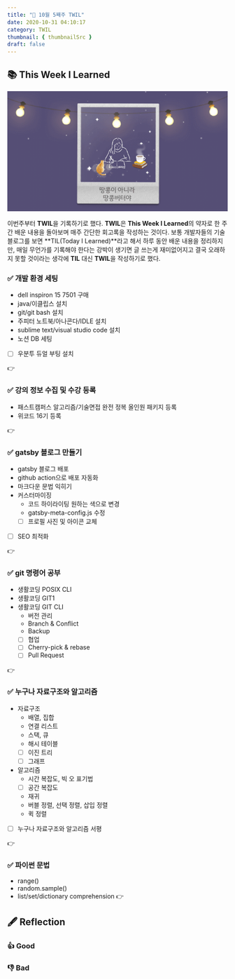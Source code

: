 ```yaml
---
title: "📔 10월 5째주 TWIL"
date: 2020-10-31 04:10:17
category: TWIL
thumbnail: { thumbnailSrc }
draft: false
---
```

## 📚 This Week I Learned
![ ](./images/study.gif)


이번주부터 **TWIL**을 기록하기로 했다. **TWIL**은 **This Week I Learned**의 약자로 한 주간 배운 내용을 돌아보며 매주 간단한 회고록을 작성하는 것이다. 보통 개발자들의 기술블로그를 보면 **TIL(Today I Learned)**라고 해서 하루 동안 배운 내용을 정리하지만, 매일 무언가를 기록해야 한다는 강박이 생기면 글 쓰는게 재미없어지고 결국 오래하지 못할 것이라는 생각에 **TIL** 대신 **TWIL**을 작성하기로 했다.   




### ✅ 개발 환경 세팅

- dell inspiron 15 7501 구매
- java/이클립스 설치
- git/git bash 설치
- 주피터 노트북/아나콘다/IDLE 설치
- sublime text/visual studio code 설치
- 노션 DB 세팅
- [ ]  우분투 듀얼 부팅 설치

👉 

### ✅ 강의 정보 수집 및 수강 등록

- 패스트캠퍼스 알고리즘/기술면접 완전 정복 올인원 패키지 등록
- 위코드 16기 등록

👉 

### ✅ gatsby 블로그 만들기

- gatsby 블로그 배포
- github action으로 배포 자동화
- 마크다운 문법 익히기
- 커스터마이징
    - 코드 하이라이팅 원하는 색으로 변경
    - gatsby-meta-config.js 수정
    - [ ]  프로필 사진 및 아이콘 교체
- [ ]  SEO 최적화

👉

### ✅ git 명령어 공부

- 생활코딩 POSIX CLI
- 생활코딩 GIT1
- 생활코딩 GIT CLI
    - 버전 관리
    - Branch & Conflict
    - Backup
    - [ ]  협업
    - [ ]  Cherry-pick & rebase
    - [ ]  Pull Request

👉

### ✅ 누구나 자료구조와 알고리즘

- 자료구조
    - 배열, 집합
    - 연결 리스트
    - 스택, 큐
    - 해시 테이블
    - [ ]  이진 트리
    - [ ]  그래프
- 알고리즘
    - 시간 복잡도, 빅 오 표기법
    - [ ]  공간 복잡도
    - 재귀
    - 버블 정렬, 선택 정렬, 삽입 정렬
    - 퀵 정렬
- [ ]  누구나 자료구조와 알고리즘 서평

👉

### ✅ 파이썬 문법

- range()
- random.sample()
- list/set/dictionary comprehension
👉

## 🖋️ Reflection

### 👍 Good

### 👎 Bad